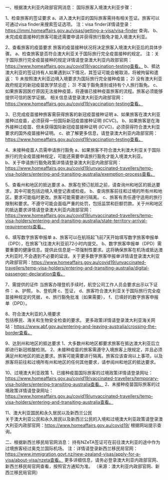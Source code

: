 一、根据澳大利亚内政部官网消息： 国际旅客入境澳大利亚步骤： 

1、检查旅客的签证要求 
	a、进入澳大利亚的国际旅客需持有相关签证。旅客可以可通过visa finder来搜索签证选项。 
		注：visa finder详情请登录：https://immi.homeaffairs.gov.au/visas/getting-a-visa/visa-finder 查询。 
	b、未完成疫苗接种的旅客可能还需要申请并获得旅行豁免才能入境澳大利亚。 

2、查看旅客的疫苗要求 旅客的疫苗接种状况将决定旅客入境澳大利亚后的具体步骤。 
	a、检查旅客是否符合澳大利亚关于国际旅行完全疫苗接种的规定。 
		注：关于国际旅行完全疫苗接种的规定详情请登录澳大利亚内政部官网：https://www.homeaffairs.gov.au/covid19/vaccination-testing查看。 
	b、抵达澳大利亚的签证持有人如果遇到以下情况，其签证可能会被取消，将被拘留和遣返： 
		1) 未按照澳大利亚边境入境要求为国际旅行完全接种疫苗； 
		2) 没有澳大利亚政府规定的新冠疫苗医学禁忌症； 
		3) 不属于豁免类别或持有个人旅行豁免。
	c、如果旅客因医疗原因无法接种疫苗，将遵循已接种疫苗旅客的流程。旅客必须能够提供可信的医学证据。
	相关信息请登录澳大利亚内政部官网：https://www.homeaffairs.gov.au/covid19/vaccination-testing查看。 

3、已完成疫苗接种旅客需获得旅客的新冠疫苗接种证明 
	a、如果旅客在澳大利亚接种过疫苗，必须获得一份国际新冠疫苗接种证明 (ICVC)。 
	b、如果旅客是在海外接种过疫苗、但未获得国际新冠疫苗接种证明 (ICVC)，必须获得符合澳大利亚要求的国外疫苗接种证明。
	c、欲了解更多信息，请登录澳大利亚内政部官网：https://www.homeaffairs.gov.au/covid19/vaccination-testing查看。 

4、未接种疫苗人员需申请旅行豁免 
	a、如果旅客不符合澳大利澳大利亚关于国际旅行的完全疫苗接种规定，可能还需要申请旅行豁免才能入境澳大利亚。 		
	b、关于申请旅行豁免政策详情请登录澳大利亚内政部官网：
	https://www.homeaffairs.gov.au/covid19/unvaccinated-travellers/temp-visa-holders/entering-and-transiting-australia/exemption-process查看。 

5、查看州和地区的抵达要求 
	a、旅客在预订航班之前，请查询州和地区的抵达要求，其中可能包括边境入境登记表或检疫。 b、查询旅客前往和过境的所有州和地区。要求可能临时更改。旅客可能需要进行隔离。 c、旅客有责任遵守适用的旅行限制和要求。不遵守可能会面临严重的处罚，包括监禁和巨额罚款。关于州和地区的抵达要求详情请登录澳大利亚内政部官网：https://www.homeaffairs.gov.au/covid19/unvaccinated-travellers/temp-visa-holders/entering-and-transiting-australia/state-territory-arrival-requirements查看。 

6、填写数字旅客申报单 
	a、旅客可以在航班起飞前7天开始填写数字旅客申报单（DPD），在旅客飞往澳大利亚前72小时内提交。 b、数字旅客申报单（DPD）需要重要的健康信息。提供此信息是一项强制性要求。这将确保旅客在机场或抵达澳大利亚时,不会遇到不必要的延误。关于更多数字旅客申报单详情请登录澳大利亚内政部官网：https://www.homeaffairs.gov.au/covid19/unvaccinated-travellers/temp-visa-holders/entering-and-transiting-australia/digital-passenger-declaration查看。 

7、需提供的证件 当旅客办理登机手续时，航空公司工作人员会要求出示以下证件： 
	a、护照， 
	b、登机牌 
	c、签证， 
	d、旅客符合澳大利亚关于国际旅行完全疫苗接种规定的凭据， 
	e、旅行豁免批准（如果需要）， 
	f、已填好的数字旅客申报单（DPD）。 

8、符合澳大利亚的入境要求 		
	包括移民、海关和生物安全检查的要求。
	更多政策详情请登录澳大利亚海关网站：https://www.abf.gov.au/entering-and-leaving-australia/crossing-the-border查看。 

9、达到州和地区的抵达要求 
	1、大多数州和地区都要求旅客在抵达澳大利亚后立即进行新冠核酸检测。 2、未接种疫苗的旅客需遵守入境旅客上限规定，并且必须满足州和地区的抵达要求。旅客可能需要进行隔离。旅客应该查询以上事项，以及旅客将前往和过境所有州和地区的任何其他要求，请参阅州和地区的抵达要求。 

10、过境澳大利亚政策 
	1、已接种疫苗国际旅客的过境政策详情请登录网址：https://www.homeaffairs.gov.au/covid19/vaccinated-travellers/temporary-visa-holders/entering-transiting-australia查看。 2、未接种疫苗国际旅客的过境政策详情请登录网址：https://www.homeaffairs.gov.au/covid19/unvaccinated-travellers/temp-visa-holders/entering-and-transiting-australia查看。 
	
11、澳大利亚国民和永久居民以及新西兰公民 		
	关于澳大利亚公民和永久居民以及新西兰公民的入境和过境澳大利亚政策请登录澳大利亚内政部官网：https://www.homeaffairs.gov.au/covid19/ 根据网站提示查询。 

二、根据新西兰移民局官网消息： 
持有NZeTA签证可在前往澳大利亚的途中作为过境旅客经过奥克兰国际机场。 注：详情请登录新西兰移民局官网：https://www.immigration.govt.nz/new-zealand-visas/apply-for-a-visa/about-visa/nzeta查看。 更多详细信息，请务必登录澳大利亚内政部官网、新西兰移民局官网查看，按照官方通知为准。 （来源：澳大利亚内政部官网、新西兰移民局官网） 